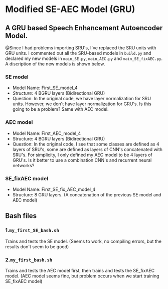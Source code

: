 # Modified SE-AEC Model (GRU)

## A GRU based Speech Enhancement Autoencoder Model.

@Since I had problems importing SRU's, I've replaced the SRU units with GRU units. I commented out all the SRU-based models in `build.py` and declared my new models in `main_SE.py`, `main_AEC.py` and `main_SE_fixAEC.py`. A discription of the new models is shown below.

### SE model

* Model Name: First_SE_model_4
* *Structure:* 4 BGRU layers (Bidirectional GRU) 
* Question: In the original code, we have layer normalization for SRU units. However, we don't have layer normalization for GRU's. Is this going to be a problem? Same with AEC model.

### AEC model

* Model Name: First_AEC_model_4
* Structure: 4 BGRU layers (Bidirectional GRU)
* Question: In the original code, I see that some classes are defined as 4 layers of SRU's, some are defined as layers of CNN's concatenated with SRU's. For simplicity, I only defined my AEC model to be 4 layers of GRU's. Is it better to use a combination CNN's and recurrent neural networks? 

### SE_fixAEC model

* Model Name: First_SE_fix_AEC_model_4
* Structure: 8 GRU layers. (A concatenation of the previous SE model and AEC model)


## Bash files
### 1.`my_first_SE_bash.sh`
Trains and tests the SE model.
(Seems to work, no compiling errors, but the results don't seem to be good)
### 2.`my_first_bash.sh`
Trains and tests the AEC model first, then trains and tests the SE_fixAEC model.
(AEC model seems fine, but problem occurs when we start training SE_fixAEC model)

